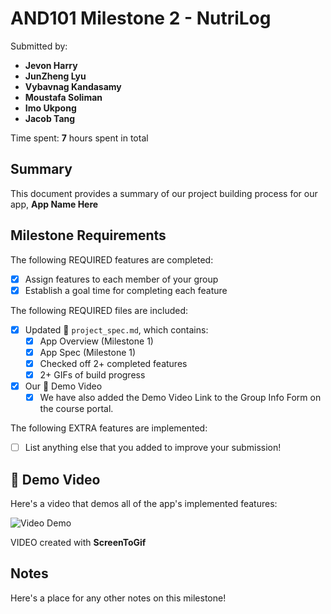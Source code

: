 <!-- (This is a comment) INSTRUCTIONS: Go through this page and fill out any **bolded** entries with their correct values.-->

# AND101 Milestone 2 - **NutriLog**

Submitted by:
- **Jevon Harry**
- **JunZheng Lyu**
- **Vybavnag Kandasamy**
- **Moustafa Soliman**
- **Imo Ukpong**
- **Jacob Tang**

Time spent: **7** hours spent in total

## Summary

This document provides a summary of our project building process for our app, **App Name Here**

## Milestone Requirements

<!-- Please be sure to change the [ ] to [x] for any features you completed.  If a feature is not checked [x], you might miss the points for that item! -->

The following REQUIRED features are completed:

- [X] Assign features to each member of your group
- [X] Establish a goal time for completing each feature

The following REQUIRED files are included:

- [X] Updated 📄 `project_spec.md`, which contains:
  - [X] App Overview (Milestone 1)
  - [X] App Spec (Milestone 1)
  - [X] Checked off 2+ completed features
  - [X] 2+ GIFs of build progress

- [X] Our 🎥 Demo Video
  - [X] We have also added the Demo Video Link to the Group Info Form on the course portal.

The following EXTRA features are implemented:

- [ ] List anything else that you added to improve your submission!

## 🎥 Demo Video

Here's a video that demos all of the app's implemented features:

<img src='http://i.imgur.com/link/to/your/gif/file.gif' title='Video Demo' width='' alt='Video Demo' />

VIDEO created with **ScreenToGif**

## Notes

Here's a place for any other notes on this milestone!
